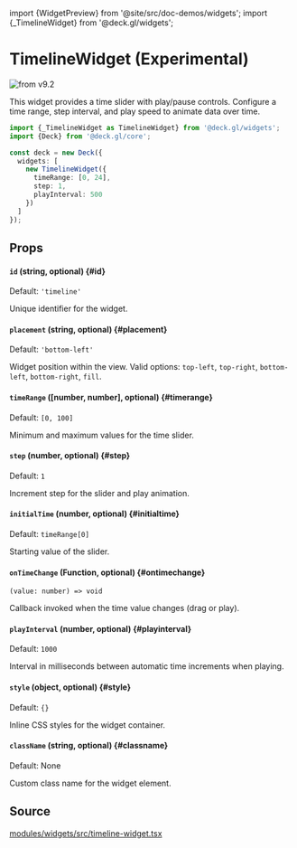 import {WidgetPreview} from '@site/src/doc-demos/widgets';
import {_TimelineWidget} from '@deck.gl/widgets';

# TimelineWidget (Experimental)

<img src="https://img.shields.io/badge/from-v9.2-green.svg?style=flat-square" alt="from v9.2" />

This widget provides a time slider with play/pause controls. Configure a time range, step interval, and play speed to animate data over time.

<WidgetPreview cls={_TimelineWidget}/>

```ts
import {_TimelineWidget as TimelineWidget} from '@deck.gl/widgets';
import {Deck} from '@deck.gl/core';

const deck = new Deck({
  widgets: [
    new TimelineWidget({
      timeRange: [0, 24],
      step: 1,
      playInterval: 500
    })
  ]
});
```

## Props

#### `id` (string, optional) {#id}

Default: `'timeline'`

Unique identifier for the widget.

#### `placement` (string, optional) {#placement}

Default: `'bottom-left'`

Widget position within the view. Valid options: `top-left`, `top-right`, `bottom-left`, `bottom-right`, `fill`.

#### `timeRange` ([number, number], optional) {#timerange}

Default: `[0, 100]`

Minimum and maximum values for the time slider.

#### `step` (number, optional) {#step}

Default: `1`

Increment step for the slider and play animation.

#### `initialTime` (number, optional) {#initialtime}

Default: `timeRange[0]`

Starting value of the slider.

#### `onTimeChange` (Function, optional) {#ontimechange}

`(value: number) => void`

Callback invoked when the time value changes (drag or play).

#### `playInterval` (number, optional) {#playinterval}

Default: `1000`

Interval in milliseconds between automatic time increments when playing.

#### `style` (object, optional) {#style}

Default: `{}`

Inline CSS styles for the widget container.

#### `className` (string, optional) {#classname}

Default: None

Custom class name for the widget element.

## Source

[modules/widgets/src/timeline-widget.tsx](https://github.com/visgl/deck.gl/tree/master/modules/widgets/src/timeline-widget.tsx)